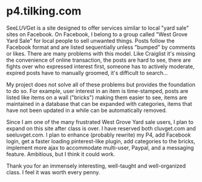 p4.tilking.com
==============

See*LUV*Get is a site designed to offer services similar to local "yard sale" sites on Facebook. On Facebook, I belong to a group called "West Grove Yard Sale" for local people to sell unwanted things. Posts follow the Facebook format and are listed sequentially unless "bumped" by comments or likes. There are many problems with this model. Like Craiglist it's missing the convenience of online transaction, the posts are hard to see, there are fights over who expressed interest first, someone has to actively moderate, expired posts have to manually groomed, it's difficult to search...

My project does not solve all of these problems but provides the foundation to do so. For example, user interest in an item is time-stamped, posts are listed like items on a wall ("bricks") making them easier to see, items are maintained in a database that can be expanded with categories, items that have not been updated in a while can be automatically removed. 

Since I am one of the many frustrated West Grove Yard sale users, I plan to expand on this site after class is over. I have reserved both cluvget.com and seeluvget.com. I plan to enhance (probably rewrite) my P4, add Facebook login, get a faster loading pinterest-like plugin, add categories to the bricks, implement more ajax to accommodate multi-user, Paypal, and a messaging feature. Ambitious, but I think it could work.

Thank you for an immensely interesting, well-taught and well-organized class. I feel it was worth every penny.